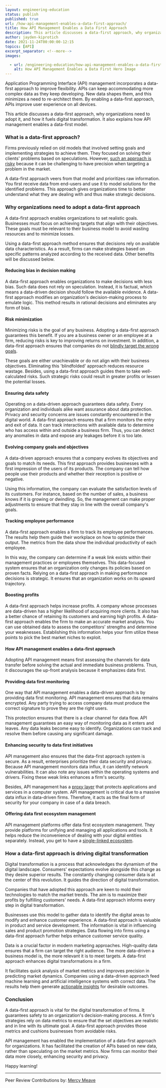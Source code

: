 ```yaml
---
layout: engineering-education
status: publish
published: true
url: /how-api-management-enables-a-data-first-approach/
title: How API Management Enables a Data First Approach
description: This article discusses a data-first approach, why organizations need to adopt it, and how it fuels digital transformation. It also explains how API management enables a data-first model.
author: jayden-kiprotich
date: 2021-11-24T00:00:00-12:15
topics: [API]
excerpt_separator: <!--more-->
images:

  - url: /engineering-education/how-api-management-enables-a-data-first-approach/hero.jpg
    alt: How API Management Enables a Data First Hero Image
---
```

Application Programming Interface (API) management incorporates a data-first approach to improve flexibility. APIs can keep accommodating more complex data as they keep developing. New data shapes them, and this minimizes a need to re-architect them. By enabling a data-first approach, APIs improve user experience on all devices.
<!--more-->
This article discusses a data-first approach, why organizations need to adopt it, and how it fuels digital transformation. It also explains how API management enables a data-first model.

### What is a data-first approach?
Firms previously relied on old models that involved setting goals and implementing strategies to achieve them. They focused on solving their clients' problems based on speculations. However, [such an approach is risky](https://www.dataversity.net/a-data-first-approach-to-data-management/) because it can be challenging to have precision when targeting a problem in the market. 

A data-first approach veers from that model and prioritizes raw information. You first receive data from end-users and use it to model solutions for the identified problems. This approach gives organizations time to better understand what they are dealing with and thus make strategic decisions.

### Why organizations need to adopt a data-first approach
A data-first approach enables organizations to set realistic goals. Businesses must focus on achieving targets that align with their objectives. These goals must be relevant to their business model to avoid wasting resources and to minimize losses. 

Using a data-first approach method ensures that decisions rely on available data characteristics. As a result, firms can make strategies based on specific patterns analyzed according to the received data. Other benefits will be discussed below.

#### Reducing bias in decision making
A data-first approach enables organizations to make decisions with less bias. Such data does not rely on speculation. Instead, it is factual, which means a data-driven decision should follow the available evidence. A data-first approach modifies an organization's decision-making process to emulate logic. This method results in rational decisions and eliminates any form of bias.

#### Risk minimization
Minimizing risks is the goal of any business. Adopting a data-first approach guarantees this benefit. If you are a business owner or an employee at a firm, reducing risks is key to improving returns on investment. In addition, a data-first approach ensures that companies do not [blindly target the wrong goals](https://insidebigdata.com/2021/02/11/why-a-data-first-approach-is-the-key-to-a-successful-digital-transformation/). 

These goals are either unachievable or do not align with their business objectives. Eliminating this 'blindfolded' approach reduces resource wastage. Besides, using a data-first approach guides them to take well-calculated risks. Such strategic risks could result in greater profits or lessen the potential losses.

#### Ensuring data safety
Operating on a data-driven approach guarantees data safety. Every organization and individuals alike want assurance about data protection. Privacy and security concerns are issues constantly encountered in the digital world. A data-first approach ensures that a firm monitors the entry and exit of data. It can track interactions with available data to determine who has access within and outside a business firm. Thus, you can detect any anomalies in data and expose any leakages before it is too late.

#### Evolving company goals and objectives
A data-driven approach ensures that a company evolves its objectives and goals to match its needs. This first approach provides businesses with a first impression of the users of its products. The company can tell how people use their products and whether their reception is positive or negative. 

Using this information, the company can evaluate the satisfaction levels of its customers. For instance, based on the number of sales, a business knows if it is growing or dwindling. So, the management can make proper adjustments to ensure that they stay in line with the overall company's goals.

#### Tracking employee performance
A data-first approach enables a firm to track its employee performances. The results help them guide their workplace on how to optimize their output. The metrics from the data show the individual productivity of each employee. 

In this way, the company can determine if a weak link exists within their management practices or employees themselves. This data-focused system ensures that an organization only changes its policies based on proven facts. Relying on a data-first approach in making performance decisions is strategic. It ensures that an organization works on its upward trajectory.

#### Boosting profits
A data-first approach helps increase profits. A company whose processes are data-driven has a higher likelihood of acquiring more clients. It also has a better chance of retaining its customers and earning high profits. A data-first approach enables the firm to make an accurate market analysis. You can use obtained data to assess the competitors' strengths and determine your weaknesses. Establishing this information helps your firm utilize these points to pick the best market niches to exploit.

#### How API management enables a data-first approach
Adopting API management means first assessing the channels for data transfer before solving the actual and immediate business problems. Thus, it discourages the up-front analysis because it emphasizes data first.

#### Providing data first monitoring
One way that API management enables a data-driven approach is by providing data first monitoring. API management ensures that data remains encrypted. Any party trying to access company data must produce the correct signature to prove they are the right users. 

This protection ensures that there is a clear channel for data flow. API management guarantees an easy way of monitoring data as it enters and leaves. Any data leaks become easy to identify. Organizations can track and resolve them before causing any significant damage.

#### Enhancing security to data first initiatives
API management also ensures that the data-first approach system is secure. As a result, enterprises prioritize their data security and privacy. Because API management monitors data influx, it can identify network vulnerabilities. It can also note any issues within the operating systems and drivers. Fixing these weak links enhances a firm's security.

Besides, API management has a [proxy layer](https://www.mulesoft.com/resources/api/what-is-an-api) that protects applications and services in a computer system. API management is critical due to a massive data influx in data-driven firms. Therefore, it acts as the final form of security for your company in case of a data breach.

#### Offering data first ecosystem management
API management platforms offer data first ecosystem management. They provide platforms for unifying and managing all applications and tools. It helps reduce the inconvenience of dealing with your digital entities separately. Instead, you get to have a [single-linked ecosystem](https://www.akana.com/blog/data-first).

### How a data-first approach is driving digital transformation
Digital transformation is a process that acknowledges the dynamism of the digital landscape. Consumers' expectations evolve alongside this change as they desire superior results. The constantly changing consumer data is at the center of this revolution. It guides the direction of digital transformation. 

Companies that have adopted this approach are keen to mold their technologies to match the market trends. The aim is to maximize their profits by fulfilling customers' needs. A data-first approach informs every step in digital transformation. 

Businesses use this model to gather data to identify the digital areas to modify and enhance customer experience. A data-first approach is valuable in product and service development. The information is vital in influencing sales and product promotion strategies. Data flowing into firms using a data-first approach further helps enhance customer service quality.

Data is a crucial factor in modern marketing approaches. High-quality data ensures that a firm can target the right audience. The more data-driven a business model is, the more relevant it is to meet targets. A data-first approach enhances digital transformations in a firm.

It facilitates quick analysis of market metrics and improves precision in predicting market dynamics. Companies using a data-driven approach feed machine learning and artificial intelligence systems with correct data. The results help them generate [actionable insights](https://www.forbes.com/sites/forbestechcouncil/2020/12/03/data-is-essential-to-digital-transformation/?sh=7b2660c426c9) for desirable outcomes.

### Conclusion
A data-first approach is vital for the digital transformation of firms. It guarantees safety to an organization's decision-making process. A firm's strategies rely on data metrics to ensure that the set objectives are realistic and in line with its ultimate goal. A data-first approach provides those metrics and cushions businesses from avoidable risks.

API management has enabled the implementation of a data-first approach for organizations. It has facilitated the creation of APIs based on new data, rather than speculating on the market metrics. Now firms can monitor their data more closely, enhancing security and privacy.

Happy learning!

---
Peer Review Contributions by: [Mercy Meave](/engineering-education/authors/mercy-meave/)
